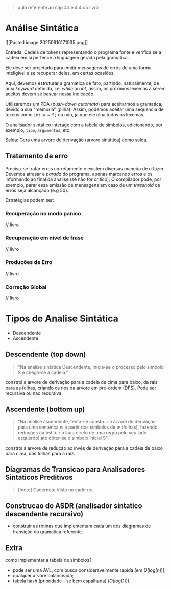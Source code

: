 > aula referente ao cap 4.1 e 4.4 do livro

# Análise Sintática
![[Pasted image 20250916171035.png]]

Entrada: Cadeia de tokens representando o programa fonte e verifica se a cadeia em si pertence a linguagem gerada pela gramatica.

Ele deve ser projetado para emitir mensagens de erros de uma forma inteligível e se recuperar deles, em certas ocasiões.

Aqui, devemos estruturar a gramatica de fato, partindo, naturalmente, de uma _keyword_ definida, i.e, *while* ou *int*, assim, os próximos lexemas a serem aceitos devem se basear nessa indicação.

Utilizaremos um PDA (*push-down automata*) para aceitarmos a gramatica, devido a sua "memoria" (pilha). Assim, podemos aceitar uma sequencia de tokens como `int a = 5;` ou não, ja que ele olha todos os lexemas.

O analisador sintático interage com a tabela de símbolos, adicionando, por exemplo, `tipo`, `argumentos`, etc.

Saída: Gera uma arvore de derivação (arvore sintática) como saída.

## Tratamento de erro

Precisa-se tratar erros corretamente e existem diversas maneira de o fazer. Devemos atrasar a _parada_ do programa, apenas marcando erros e os informando ao final da analise (se não for critico); O compilador pode, por exemplo, parar essa emissão de mensagens em caso de um *threshold* de erros seja alcançado (e.g 50). 

Estratégias podem ser:

### Recuperação no modo panico
// livro
### Recuperação em nível de frase
// livro
### Produções de Erro 
// livro
### Correção Global
// livro

# Tipos de Analise Sintática
- Descendente
- Ascendente
## Descendente (top down)
> "Na analise sintatica Descendente, inicia-se o processo pelo simbolo S e chega-se à cadeia."

constroi a arvore de derivação para a cadeia de cima para baixo, da raiz para as folhas, criando os nos da arvore em pré-ordem (DFS). Pode ser recursiva ou nao recursiva.


## Ascendente (bottom up)
> "Na análise ascendente, tenta-se construir a árvore de derivação para uma sentença $w$ a partir dos símbolos de $w$ (folhas), fazendo reduções (substituir o lado direto de uma regra pelo seu lado esquerdo) até obter-se o símbolo inicial S".

constroi a arvore de redução ao invés de derivação para a cadeia de baixo para cima, das folhas para a raiz.

## Diagramas de Transicao para Analisadores Sintaticos Preditivos

> [!note] Caderneta
> Visto no caderno

## Construcao do ASDR (analisador sintatico descendente recursivo)
- construir as rotinas que implementam cada um dos diagramas de transição da gramatica referente.

## Extra 

como implementar a tabela de simbolos?
- pode ser uma AVL, com busca consideravelmente rapida (em $O(log(n))$);
- qualquer arvore balanceada;
- tabela hash (prioridade - se bem espalhada) $(O(log(1)))$.

